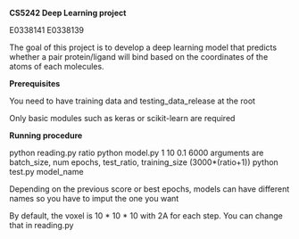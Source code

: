 ******CS5242 Deep Learning project******

E0338141 E0338139

The goal of this project is to develop a deep learning model that predicts whether a pair
protein/ligand will bind based on the coordinates of the atoms of each molecules.


**Prerequisites**

You need to have training data and testing_data_release at the root

Only basic modules such as keras or scikit-learn are required


**Running procedure**

python reading.py ratio
python model.py 1 10 0.1  6000
arguments are batch_size, num epochs, test_ratio, training_size (3000*(ratio+1))
python test.py model_name

Depending on the previous score or best epochs, models can have different names so you have to imput the one you want

By default, the voxel is 10 * 10 * 10 with 2A for each step. You can change that in reading.py